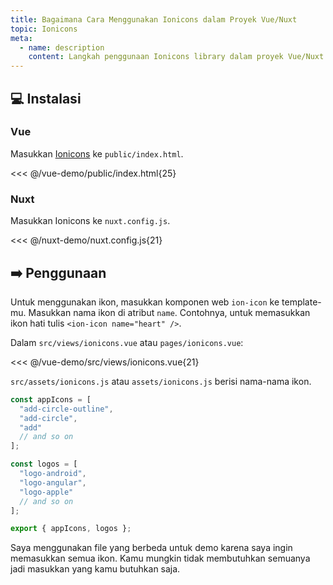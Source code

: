 ```yaml
---
title: Bagaimana Cara Menggunakan Ionicons dalam Proyek Vue/Nuxt
topic: Ionicons
meta:
  - name: description
    content: Langkah penggunaan Ionicons library dalam proyek Vue/Nuxt.
---
```


## :computer: Instalasi

### Vue

Masukkan [Ionicons](https://www.npmjs.com/package/ionicons) ke `public/index.html`.

<<< @/vue-demo/public/index.html{25}

### Nuxt

Masukkan Ionicons ke `nuxt.config.js`.

<<< @/nuxt-demo/nuxt.config.js{21}

## :arrow_right: Penggunaan

Untuk menggunakan ikon, masukkan komponen web `ion-icon` ke template-mu. Masukkan nama ikon di atribut `name`. Contohnya, untuk memasukkan ikon hati tulis `<ion-icon name="heart" />`.

Dalam `src/views/ionicons.vue` atau `pages/ionicons.vue`:

<<< @/vue-demo/src/views/ionicons.vue{21}

`src/assets/ionicons.js` atau `assets/ionicons.js` berisi nama-nama ikon.

```js
const appIcons = [
  "add-circle-outline",
  "add-circle",
  "add"
  // and so on
];

const logos = [
  "logo-android",
  "logo-angular",
  "logo-apple"
  // and so on
];

export { appIcons, logos };
```

Saya menggunakan file yang berbeda untuk demo karena saya ingin memasukkan semua ikon. Kamu mungkin tidak membutuhkan semuanya jadi masukkan yang kamu butuhkan saja.
